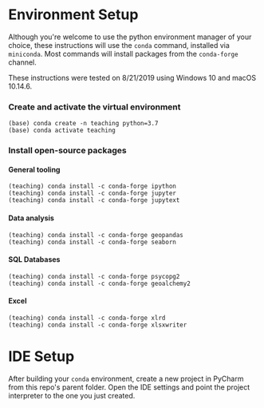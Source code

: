 # Environment Setup

Although you're welcome to use the python environment manager of your choice, these instructions will use the `conda` command, installed via `miniconda`. Most commands will install packages from the `conda-forge` channel.


These instructions were tested on 8/21/2019 using Windows 10 and macOS 10.14.6.


### Create and activate the virtual environment
```shell script
(base) conda create -n teaching python=3.7
(base) conda activate teaching
```

### Install open-source packages

#### General tooling
```shell script
(teaching) conda install -c conda-forge ipython
(teaching) conda install -c conda-forge jupyter
(teaching) conda install -c conda-forge jupytext
```

#### Data analysis
```shell script
(teaching) conda install -c conda-forge geopandas
(teaching) conda install -c conda-forge seaborn
```

#### SQL Databases
```shell script
(teaching) conda install -c conda-forge psycopg2
(teaching) conda install -c conda-forge geoalchemy2
```

#### Excel
```shell script
(teaching) conda install -c conda-forge xlrd
(teaching) conda install -c conda-forge xlsxwriter
```

# IDE Setup
After building your `conda` environment, create a new project in PyCharm from this
repo's parent folder. Open the IDE settings and point the project interpreter to
the one you just created.
